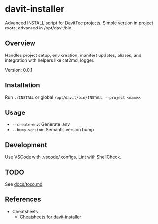 # davit-installer

Advanced INSTALL script for DavitTec projects. Simple version in project roots; advanced in /opt/davit/bin.

## Overview

Handles project setup, env creation, manifest updates, aliases, and integration with helpers like cat2md, logger.

Version: 0.0.1

## Installation

Run `./INSTALL` or global `/opt/davit/bin/INSTALL --project <name>`.

## Usage

- `--create-env`: Generate .env
- `--bump-version`: Semantic version bump

## Development

Use VSCode with .vscode/ configs. Lint with ShellCheck.

## TODO

See [docs/todo.md](docs/todo.md)

## References

- Cheatsheets
  - [Cheatsheets for davit-installer](docs/cheatsheets.md)
